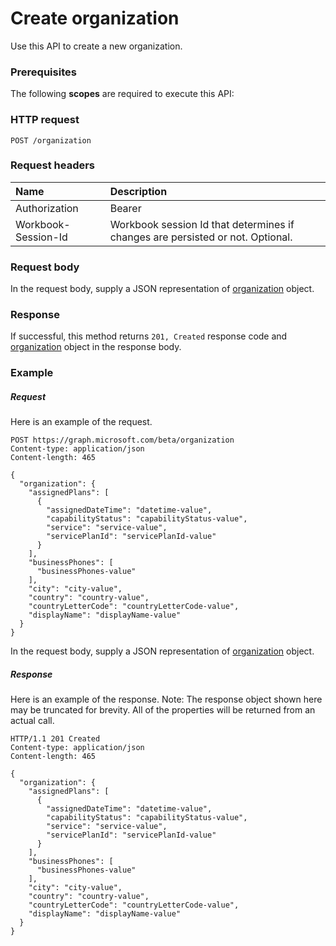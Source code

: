 # Create organization

Use this API to create a new organization.
### Prerequisites
The following **scopes** are required to execute this API: 
### HTTP request
<!-- { "blockType": "ignored" } -->
```http
POST /organization

```
### Request headers
| Name       | Description|
|:---------------|:----------|
| Authorization  | Bearer <code>|
| Workbook-Session-Id  | Workbook session Id that determines if changes are persisted or not. Optional.|

### Request body
In the request body, supply a JSON representation of [organization](../resources/organization.md) object.


### Response
If successful, this method returns `201, Created` response code and [organization](../resources/organization.md) object in the response body.

### Example
##### Request
Here is an example of the request.
<!-- {
  "blockType": "request",
  "name": "create_organization_from_organization"
}-->
```http
POST https://graph.microsoft.com/beta/organization
Content-type: application/json
Content-length: 465

{
  "organization": {
    "assignedPlans": [
      {
        "assignedDateTime": "datetime-value",
        "capabilityStatus": "capabilityStatus-value",
        "service": "service-value",
        "servicePlanId": "servicePlanId-value"
      }
    ],
    "businessPhones": [
      "businessPhones-value"
    ],
    "city": "city-value",
    "country": "country-value",
    "countryLetterCode": "countryLetterCode-value",
    "displayName": "displayName-value"
  }
}
```
In the request body, supply a JSON representation of [organization](../resources/organization.md) object.
##### Response
Here is an example of the response. Note: The response object shown here may be truncated for brevity. All of the properties will be returned from an actual call.
<!-- {
  "blockType": "response",
  "truncated": true,
  "@odata.type": "microsoft.graph.organization"
} -->
```http
HTTP/1.1 201 Created
Content-type: application/json
Content-length: 465

{
  "organization": {
    "assignedPlans": [
      {
        "assignedDateTime": "datetime-value",
        "capabilityStatus": "capabilityStatus-value",
        "service": "service-value",
        "servicePlanId": "servicePlanId-value"
      }
    ],
    "businessPhones": [
      "businessPhones-value"
    ],
    "city": "city-value",
    "country": "country-value",
    "countryLetterCode": "countryLetterCode-value",
    "displayName": "displayName-value"
  }
}
```

<!-- uuid: 8fcb5dbc-d5aa-4681-8e31-b001d5168d79
2015-10-25 14:57:30 UTC -->
<!-- {
  "type": "#page.annotation",
  "description": "Create organization",
  "keywords": "",
  "section": "documentation",
  "tocPath": ""
}-->